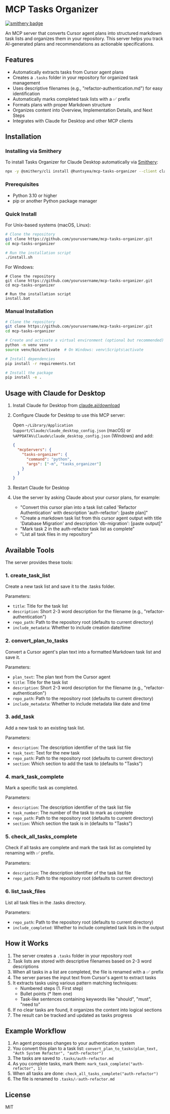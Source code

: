 # MCP Tasks Organizer
[![smithery badge](https://smithery.ai/badge/@rohanpatriot/mcp-tasks-organizer)](https://smithery.ai/server/@rohanpatriot/mcp-tasks-organizer)

An MCP server that converts Cursor agent plans into structured markdown task lists and organizes them in your repository. This server helps you track AI-generated plans and recommendations as actionable specifications.

## Features

- Automatically extracts tasks from Cursor agent plans
- Creates a `.tasks` folder in your repository for organized task management
- Uses descriptive filenames (e.g., "refactor-authentication.md") for easy identification
- Automatically marks completed task lists with a ✅ prefix
- Formats plans with proper Markdown structure
- Organizes content into Overview, Implementation Details, and Next Steps
- Integrates with Claude for Desktop and other MCP clients

## Installation

### Installing via Smithery

To install Tasks Organizer for Claude Desktop automatically via [Smithery](https://smithery.ai/server/@huntsyea/mcp-tasks-organizer):

```bash
npx -y @smithery/cli install @huntsyea/mcp-tasks-organizer --client claude
```

### Prerequisites

- Python 3.10 or higher
- pip or another Python package manager

### Quick Install

For Unix-based systems (macOS, Linux):

```bash
# Clone the repository
git clone https://github.com/yourusername/mcp-tasks-organizer.git
cd mcp-tasks-organizer

# Run the installation script
./install.sh
```

For Windows:

```batch
# Clone the repository
git clone https://github.com/yourusername/mcp-tasks-organizer.git
cd mcp-tasks-organizer

# Run the installation script
install.bat
```

### Manual Installation

```bash
# Clone the repository
git clone https://github.com/yourusername/mcp-tasks-organizer.git
cd mcp-tasks-organizer

# Create and activate a virtual environment (optional but recommended)
python -m venv venv
source venv/bin/activate  # On Windows: venv\Scripts\activate

# Install dependencies
pip install -r requirements.txt

# Install the package
pip install -e .
```

## Usage with Claude for Desktop

1. Install Claude for Desktop from [claude.ai/download](https://claude.ai/download)

2. Configure Claude for Desktop to use this MCP server:

   Open `~/Library/Application Support/Claude/claude_desktop_config.json` (macOS) or `%APPDATA%\Claude\claude_desktop_config.json` (Windows) and add:

   ```json
   {
     "mcpServers": {
       "tasks-organizer": {
         "command": "python",
         "args": ["-m", "tasks_organizer"]
       }
     }
   }
   ```

3. Restart Claude for Desktop

4. Use the server by asking Claude about your cursor plans, for example:
   - "Convert this cursor plan into a task list called 'Refactor Authentication' with description 'auth-refactor': [paste plan]"
   - "Create a markdown task list from this cursor agent output with title 'Database Migration' and description 'db-migration': [paste output]"
   - "Mark task 2 in the auth-refactor task list as complete"
   - "List all task files in my repository"

## Available Tools

The server provides these tools:

### 1. create_task_list

Create a new task list and save it to the .tasks folder.

Parameters:
- `title`: Title for the task list
- `description`: Short 2-3 word description for the filename (e.g., "refactor-authentication") 
- `repo_path`: Path to the repository root (defaults to current directory)
- `include_metadata`: Whether to include creation date/time

### 2. convert_plan_to_tasks

Convert a Cursor agent's plan text into a formatted Markdown task list and save it.

Parameters:
- `plan_text`: The plan text from the Cursor agent
- `title`: Title for the task list
- `description`: Short 2-3 word description for the filename (e.g., "refactor-authentication")
- `repo_path`: Path to the repository root (defaults to current directory)
- `include_metadata`: Whether to include metadata like date and time

### 3. add_task

Add a new task to an existing task list.

Parameters:
- `description`: The description identifier of the task list file
- `task_text`: Text for the new task
- `repo_path`: Path to the repository root (defaults to current directory)
- `section`: Which section to add the task to (defaults to "Tasks")

### 4. mark_task_complete

Mark a specific task as completed.

Parameters:
- `description`: The description identifier of the task list file
- `task_number`: The number of the task to mark as complete
- `repo_path`: Path to the repository root (defaults to current directory)
- `section`: Which section the task is in (defaults to "Tasks")

### 5. check_all_tasks_complete

Check if all tasks are complete and mark the task list as completed by renaming with ✅ prefix.

Parameters:
- `description`: The description identifier of the task list file
- `repo_path`: Path to the repository root (defaults to current directory)

### 6. list_task_files

List all task files in the .tasks directory.

Parameters:
- `repo_path`: Path to the repository root (defaults to current directory)
- `include_completed`: Whether to include completed task lists in the output

## How it Works

1. The server creates a `.tasks` folder in your repository root
2. Task lists are stored with descriptive filenames based on 2-3 word descriptions
3. When all tasks in a list are completed, the file is renamed with a ✅ prefix
4. The server parses the input text from Cursor's agent to extract tasks
5. It extracts tasks using various pattern matching techniques:
   - Numbered steps (1. First step)
   - Bullet points (* Item one)
   - Task-like sentences containing keywords like "should", "must", "need to"
6. If no clear tasks are found, it organizes the content into logical sections
7. The result can be tracked and updated as tasks progress

## Example Workflow

1. An agent proposes changes to your authentication system
2. You convert this plan to a task list: `convert_plan_to_tasks(plan_text, "Auth System Refactor", "auth-refactor")`
3. The tasks are saved to `.tasks/auth-refactor.md`
4. As you complete tasks, mark them: `mark_task_complete("auth-refactor", 1)`
5. When all tasks are done: `check_all_tasks_complete("auth-refactor")`
6. The file is renamed to `.tasks/✅auth-refactor.md`

## License

MIT 
